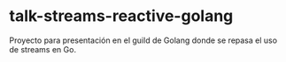 # talk-streams-reactive-golang
Proyecto para presentación en el guild de Golang donde se repasa el uso de streams en Go.
